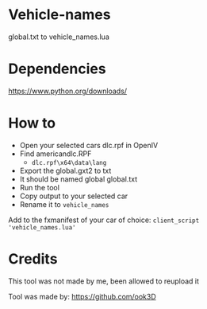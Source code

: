 # Vehicle-names
global.txt to vehicle_names.lua


# Dependencies
https://www.python.org/downloads/

# How to
- Open your selected cars dlc.rpf in OpenIV
- Find americandlc.RPF
    - `dlc.rpf\x64\data\lang` 
- Export the global.gxt2 to txt
- It should be named global global.txt
- Run the tool
- Copy output to your selected car
- Rename it to `vehicle_names`

Add to the fxmanifest of your car of choice:
` client_script 'vehicle_names.lua' `

# Credits 
This tool was not made by me, been allowed to reupload it

Tool was made by: https://github.com/ook3D
